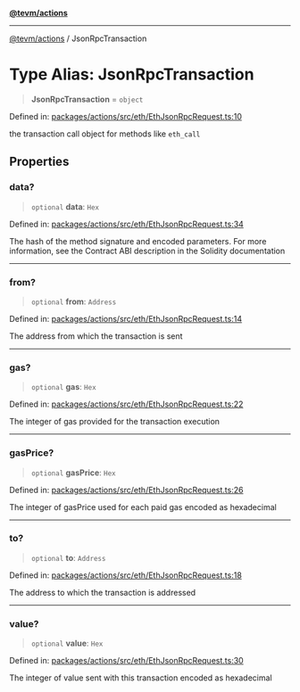 [**@tevm/actions**](../README.md)

***

[@tevm/actions](../globals.md) / JsonRpcTransaction

# Type Alias: JsonRpcTransaction

> **JsonRpcTransaction** = `object`

Defined in: [packages/actions/src/eth/EthJsonRpcRequest.ts:10](https://github.com/evmts/tevm-monorepo/blob/main/packages/actions/src/eth/EthJsonRpcRequest.ts#L10)

the transaction call object for methods like `eth_call`

## Properties

### data?

> `optional` **data**: `Hex`

Defined in: [packages/actions/src/eth/EthJsonRpcRequest.ts:34](https://github.com/evmts/tevm-monorepo/blob/main/packages/actions/src/eth/EthJsonRpcRequest.ts#L34)

The hash of the method signature and encoded parameters. For more information, see the Contract ABI description in the Solidity documentation

***

### from?

> `optional` **from**: `Address`

Defined in: [packages/actions/src/eth/EthJsonRpcRequest.ts:14](https://github.com/evmts/tevm-monorepo/blob/main/packages/actions/src/eth/EthJsonRpcRequest.ts#L14)

The address from which the transaction is sent

***

### gas?

> `optional` **gas**: `Hex`

Defined in: [packages/actions/src/eth/EthJsonRpcRequest.ts:22](https://github.com/evmts/tevm-monorepo/blob/main/packages/actions/src/eth/EthJsonRpcRequest.ts#L22)

The integer of gas provided for the transaction execution

***

### gasPrice?

> `optional` **gasPrice**: `Hex`

Defined in: [packages/actions/src/eth/EthJsonRpcRequest.ts:26](https://github.com/evmts/tevm-monorepo/blob/main/packages/actions/src/eth/EthJsonRpcRequest.ts#L26)

The integer of gasPrice used for each paid gas encoded as hexadecimal

***

### to?

> `optional` **to**: `Address`

Defined in: [packages/actions/src/eth/EthJsonRpcRequest.ts:18](https://github.com/evmts/tevm-monorepo/blob/main/packages/actions/src/eth/EthJsonRpcRequest.ts#L18)

The address to which the transaction is addressed

***

### value?

> `optional` **value**: `Hex`

Defined in: [packages/actions/src/eth/EthJsonRpcRequest.ts:30](https://github.com/evmts/tevm-monorepo/blob/main/packages/actions/src/eth/EthJsonRpcRequest.ts#L30)

The integer of value sent with this transaction encoded as hexadecimal
